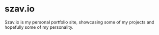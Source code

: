 # szav.io
Szav.io is my personal portfolio site, showcasing some of my projects and hopefully some of my personality.
